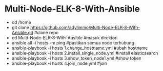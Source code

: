 # Multi-Node-ELK-8-With-Ansible

- cd /home
- git clone https://github.com/adylimmo/Multi-Node-ELK-8-With-Ansible.git #clone repo
- cd Multi-Node-ELK-8-With-Ansible #masuk direktori
- ansible all -i hosts -m ping #pastikan semua node terhubung 
- ansible-playbook -i hosts 1.change_hostname.yml #ubah hostname
- ansible-playbook -i hosts 2.install_single_node.yml #install elasticsearch
- ansible-playbook -i hosts 3.show_token_node1.yml #show token
- ansible-playbook -i hosts 4.join_node.yml #join